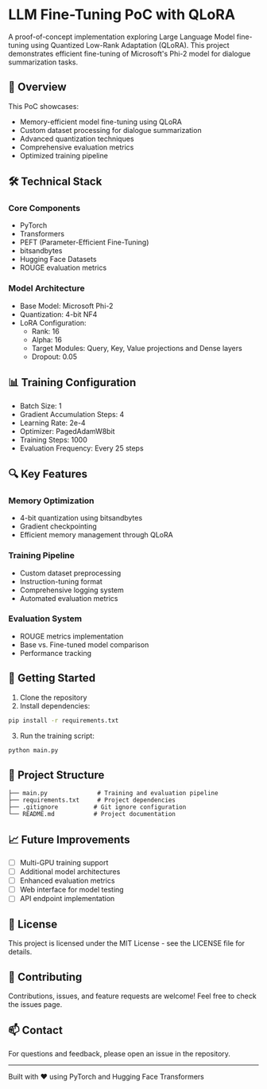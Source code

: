 # LLM Fine-Tuning PoC with QLoRA

A proof-of-concept implementation exploring Large Language Model fine-tuning using Quantized Low-Rank Adaptation (QLoRA). This project demonstrates efficient fine-tuning of Microsoft's Phi-2 model for dialogue summarization tasks.

## 🎯 Overview

This PoC showcases:
- Memory-efficient model fine-tuning using QLoRA
- Custom dataset processing for dialogue summarization
- Advanced quantization techniques
- Comprehensive evaluation metrics
- Optimized training pipeline

## 🛠 Technical Stack

### Core Components
- PyTorch
- Transformers
- PEFT (Parameter-Efficient Fine-Tuning)
- bitsandbytes
- Hugging Face Datasets
- ROUGE evaluation metrics

### Model Architecture
- Base Model: Microsoft Phi-2
- Quantization: 4-bit NF4
- LoRA Configuration:
  - Rank: 16
  - Alpha: 16
  - Target Modules: Query, Key, Value projections and Dense layers
  - Dropout: 0.05

## 📊 Training Configuration

- Batch Size: 1
- Gradient Accumulation Steps: 4
- Learning Rate: 2e-4
- Optimizer: PagedAdamW8bit
- Training Steps: 1000
- Evaluation Frequency: Every 25 steps

## 🔍 Key Features

### Memory Optimization
- 4-bit quantization using bitsandbytes
- Gradient checkpointing
- Efficient memory management through QLoRA

### Training Pipeline
- Custom dataset preprocessing
- Instruction-tuning format
- Comprehensive logging system
- Automated evaluation metrics

### Evaluation System
- ROUGE metrics implementation
- Base vs. Fine-tuned model comparison
- Performance tracking

## 🚀 Getting Started

1. Clone the repository
2. Install dependencies:
```bash
pip install -r requirements.txt
```
3. Run the training script:
```bash
python main.py
```

## 📁 Project Structure

```
├── main.py              # Training and evaluation pipeline
├── requirements.txt     # Project dependencies
├── .gitignore          # Git ignore configuration
└── README.md           # Project documentation
```

## 📈 Future Improvements

- [ ] Multi-GPU training support
- [ ] Additional model architectures
- [ ] Enhanced evaluation metrics
- [ ] Web interface for model testing
- [ ] API endpoint implementation

## 📝 License

This project is licensed under the MIT License - see the LICENSE file for details.

## 🤝 Contributing

Contributions, issues, and feature requests are welcome! Feel free to check the issues page.

## 📫 Contact

For questions and feedback, please open an issue in the repository.

---
Built with ❤️ using PyTorch and Hugging Face Transformers